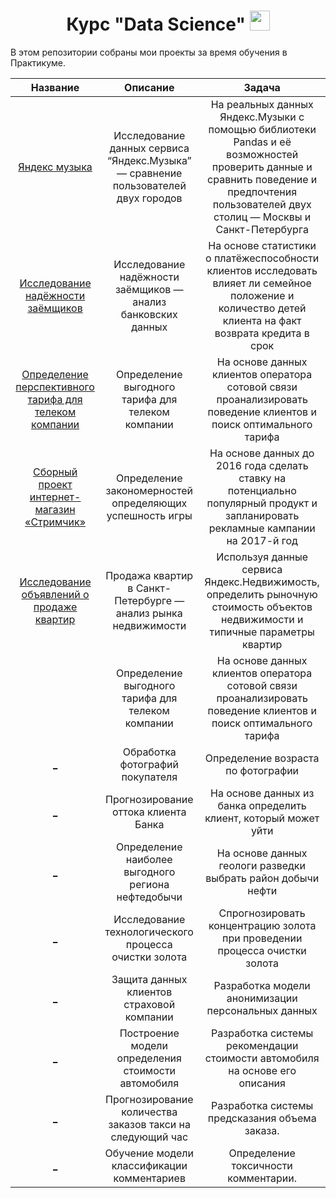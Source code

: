 <h1 align="center"> Курс "Data Science" 
 </a> 
<img src="https://github.com/blackcater/blackcater/raw/main/images/Hi.gif" height="32"/></h1>


В этом репозитории собраны мои проекты за время обучения в Практикуме.


 Название  | Описание  | Задача  |
| :-----: | :-: | :-: | 
| [Яндекс музыка](https://daringfireball.net/projects/markdown/) | Исследование данных сервиса “Яндекс.Музыка” — сравнение пользователей двух городов | На реальных данных Яндекс.Музыки c помощью библиотеки Pandas и её возможностей проверить данные и сравнить поведение и предпочтения пользователей двух столиц — Москвы и Санкт-Петербурга | 
| [Исследование надёжности заёмщиков](https://daringfireball.net/projects/markdown/) | Исследование надёжности заёмщиков — анализ банковских данных | На основе статистики о платёжеспособности клиентов исследовать влияет ли семейное положение и количество детей клиента на факт возврата кредита в срок | 
| [Определение перспективного тарифа для телеком компании](https://daringfireball.net/projects/markdown/) | Определение выгодного тарифа для телеком компании | На основе данных клиентов оператора сотовой связи проанализировать поведение клиентов и поиск оптимального тарифа | 
| [Сборный проект интернет-магазин «Стримчик»](https://daringfireball.net/projects/markdown/) | Определение закономерностей определяющих успешность игры | На основе данных до 2016 года сделать ставку на потенциально популярный продукт и запланировать рекламные кампании на 2017-й год | 
| [Исследование объявлений о продаже квартир](https://daringfireball.net/projects/markdown/) | Продажа квартир в Санкт-Петербурге — анализ рынка недвижимости | Используя данные сервиса Яндекс.Недвижимость, определить рыночную стоимость объектов недвижимости и типичные параметры квартир | 
| [ ](https://daringfireball.net/projects/markdown/) | Определение выгодного тарифа для телеком компании | На основе данных клиентов оператора сотовой связи проанализировать поведение клиентов и поиск оптимального тарифа | 
| [_](https://daringfireball.net/projects/markdown/) | Обработка фотографий покупателя | Определение возраста по фотографии | 
| [_](https://daringfireball.net/projects/markdown/) | Прогнозирование оттока клиента Банка | На основе данных из банка определить клиент, который может уйти | 
| [_](https://daringfireball.net/projects/markdown/) | Определение наиболее выгодного региона нефтедобычи| На основе данных геологи разведки выбрать район добычи нефти | 
| [_](https://daringfireball.net/projects/markdown/) | Исследование технологического процесса очистки золота| Спрогнозировать концентрацию золота при проведении процесса очистки золота | 
| [_](https://daringfireball.net/projects/markdown/) | Защита данных клиентов страховой компании| Разработка модели анонимизации персональных данных | 
| [_](https://daringfireball.net/projects/markdown/) | Построение модели определения стоимости автомобиля| Разработка системы рекомендации стоимости автомобиля на основе его описания| 
| [_](https://daringfireball.net/projects/markdown/) | Прогнозирование количества заказов такси на следующий час| Разработка системы предсказания объема заказа.| 
| [_](https://daringfireball.net/projects/markdown/) | Обучение модели классификации комментариев| Определение токсичности комментарии. | 
